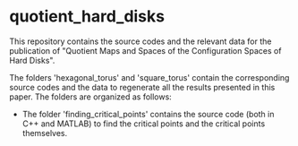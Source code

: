 # quotient_hard_disks
This repository contains the source codes and the relevant data for the publication of "Quotient Maps and Spaces of the Configuration Spaces of Hard Disks".

The folders 'hexagonal_torus' and 'square_torus' contain the corresponding source codes and the data to regenerate all the results presented in this paper. The folders are organized as follows:

- The folder 'finding_critical_points' contains the source code (both in C++ and MATLAB) to find the critical points and the critical points themselves. 

